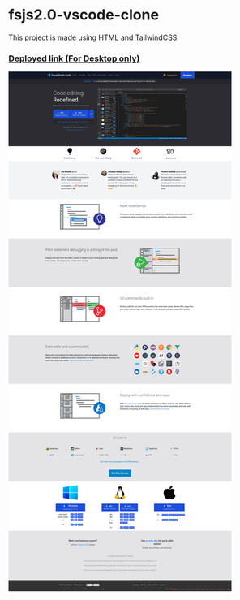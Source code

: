 # fsjs2.0-vscode-clone

This project is made using HTML and TailwindCSS
### [Deployed link (For Desktop only)](https://fsjs2-vscode-clone.netlify.app/)

![output](./output.png)
